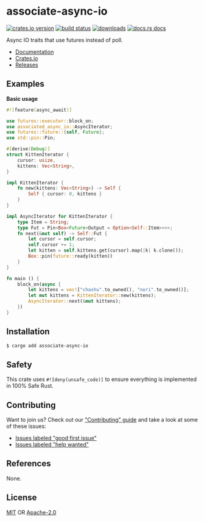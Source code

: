 # associate-async-io
[![crates.io version][1]][2] [![build status][3]][4]
[![downloads][5]][6] [![docs.rs docs][7]][8]

Async IO traits that use futures instead of poll.

- [Documentation][8]
- [Crates.io][2]
- [Releases][releases]

## Examples
__Basic usage__
```rust
#![feature(async_await)]

use futures::executor::block_on;
use associated_async_io::AsyncIterator;
use futures::future::{self, Future};
use std::pin::Pin;

#[derive(Debug)]
struct KittenIterator {
    cursor: usize,
    kittens: Vec<String>,
}

impl KittenIterator {
    fn new(kittens: Vec<String>) -> Self {
        Self { cursor: 0, kittens }
    }
}

impl AsyncIterator for KittenIterator {
    type Item = String;
    type Fut = Pin<Box<Future<Output = Option<Self::Item>>>>;
    fn next(&mut self) -> Self::Fut {
        let cursor = self.cursor;
        self.cursor += 1;
        let kitten = self.kittens.get(cursor).map(|k| k.clone());
        Box::pin(future::ready(kitten))
    }
}

fn main () {
    block_on(async {
        let kittens = vec!["chashu".to_owned(), "nori".to_owned()];
        let mut kittens = KittenIterator::new(kittens);
        AsyncIterator::next(&mut kittens);
    })
}
```

## Installation
```sh
$ cargo add associate-async-io
```

## Safety
This crate uses ``#![deny(unsafe_code)]`` to ensure everything is implemented in
100% Safe Rust.

## Contributing
Want to join us? Check out our ["Contributing" guide][contributing] and take a
look at some of these issues:

- [Issues labeled "good first issue"][good-first-issue]
- [Issues labeled "help wanted"][help-wanted]

## References
None.

## License
[MIT](./LICENSE-MIT) OR [Apache-2.0](./LICENSE-APACHE)

[1]: https://img.shields.io/crates/v/associate-async-io.svg?style=flat-square
[2]: https://crates.io/crates/associate-async-io
[3]: https://img.shields.io/travis/yoshuawuyts/associate-async-io/master.svg?style=flat-square
[4]: https://travis-ci.org/yoshuawuyts/associate-async-io
[5]: https://img.shields.io/crates/d/associate-async-io.svg?style=flat-square
[6]: https://crates.io/crates/associate-async-io
[7]: https://img.shields.io/badge/docs-latest-blue.svg?style=flat-square
[8]: https://docs.rs/associate-async-io

[releases]: https://github.com/yoshuawuyts/associate-async-io/releases
[contributing]: https://github.com/yoshuawuyts/associate-async-io/blob/master.github/CONTRIBUTING.md
[good-first-issue]: https://github.com/yoshuawuyts/associate-async-io/labels/good%20first%20issue
[help-wanted]: https://github.com/yoshuawuyts/associate-async-io/labels/help%20wanted
